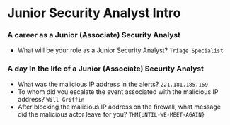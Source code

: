 # Junior Security Analyst Intro

### A career as a Junior (Associate) Security Analyst
- What will be your role as a Junior Security Analyst? `Triage Specialist` <br />

### A day In the life of a Junior (Associate) Security Analyst
- What was the malicious IP address in the alerts? `221.181.185.159` <br />
- To whom did you escalate the event associated with the malicious IP address? `Will Griffin` <br />
- After blocking the malicious IP address on the firewall, what message did the malicious actor leave for you? `THM{UNTIL-WE-MEET-AGAIN}` <br />
